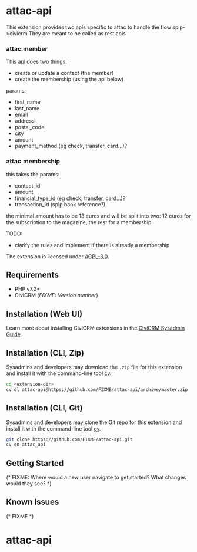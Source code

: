 # attac-api

This extension provides two apis specific to attac to handle the flow spip->civicrm
They are meant to be called as rest apis

### attac.member
This api does two things:
- create or update a contact (the member)
- create the membership (using the api below)

params:
- first_name
- last_name
- email
- address
- postal_code
- city
- amount
- payment_method (eg check, transfer, card...)?


### attac.membership
this takes the params:
- contact_id
- amount
- financial_type_id (eg check, transfer, card...)?
- transaction_id (spip bank reference?)

the minimal amount has to be 13 euros and will be split into two: 12 euros for the subscription to the magazine, the rest for a membership

TODO: 
- clarify the rules and implement if there is already a membership


The extension is licensed under [AGPL-3.0](LICENSE.txt).

## Requirements

* PHP v7.2+
* CiviCRM (*FIXME: Version number*)

## Installation (Web UI)

Learn more about installing CiviCRM extensions in the [CiviCRM Sysadmin Guide](https://docs.civicrm.org/sysadmin/en/latest/customize/extensions/).

## Installation (CLI, Zip)

Sysadmins and developers may download the `.zip` file for this extension and
install it with the command-line tool [cv](https://github.com/civicrm/cv).

```bash
cd <extension-dir>
cv dl attac-api@https://github.com/FIXME/attac-api/archive/master.zip
```

## Installation (CLI, Git)

Sysadmins and developers may clone the [Git](https://en.wikipedia.org/wiki/Git) repo for this extension and
install it with the command-line tool [cv](https://github.com/civicrm/cv).

```bash
git clone https://github.com/FIXME/attac-api.git
cv en attac_api
```

## Getting Started

(* FIXME: Where would a new user navigate to get started? What changes would they see? *)

## Known Issues

(* FIXME *)
# attac-api
